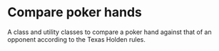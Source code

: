 # Compare poker hands

A class and utility classes to compare a poker hand against that of an opponent according to the Texas Holden rules.

